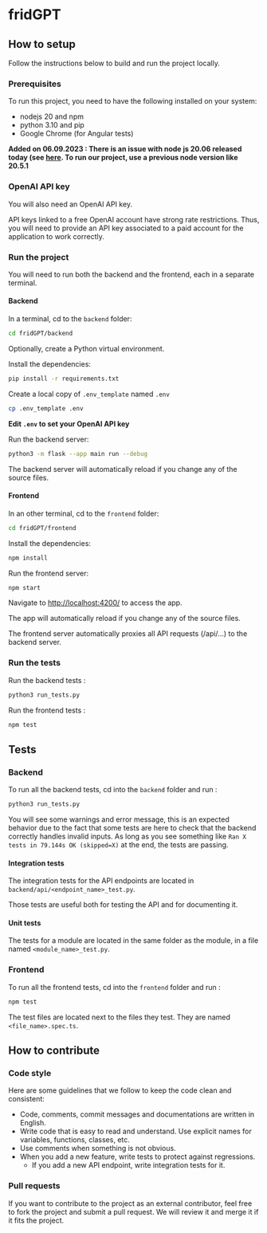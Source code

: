 # fridGPT

## How to setup

Follow the instructions below to build and run the project locally.

### Prerequisites

To run this project, you need to have the following installed on your system:
- nodejs 20 and npm
- python 3.10 and pip
- Google Chrome (for Angular tests)

**Added on 06.09.2023 : There is an issue with node js 20.06 released today (see [here](https://github.com/angular/angular-cli/issues/25782). To run our project, use a previous node version like 20.5.1**

### OpenAI API key

You will also need an OpenAI API key.

API keys linked to a free OpenAI account have strong rate restrictions. Thus, you will need to provide an API key associated to a paid account for the application to work correctly.

### Run the project

You will need to run both the backend and the frontend, each in a separate terminal.

#### Backend

In a terminal, cd to the `backend` folder:

```bash
cd fridGPT/backend
```

Optionally, create a Python virtual environment.

Install the dependencies:

```bash
pip install -r requirements.txt
```

Create a local copy of `.env_template` named `.env`
```bash
cp .env_template .env
```

**Edit `.env` to set your OpenAI API key**

Run the backend server:

```bash
python3 -m flask --app main run --debug
```

The backend server will automatically reload if you change any of the source files.

#### Frontend

In an other terminal, cd to the `frontend` folder:

```bash
cd fridGPT/frontend
```

Install the dependencies:

```bash
npm install
```

Run the frontend server:

```bash
npm start
```

Navigate to [http://localhost:4200/](http://localhost:4200/) to access the app.

The app will automatically reload if you change any of the source files.

The frontend server automatically proxies all API requests (/api/...) to the backend server.

### Run the tests

Run the backend tests :

```bash
python3 run_tests.py
```

Run the frontend tests :

```bash
npm test
```

## Tests

### Backend

To run all the backend tests, cd into the `backend` folder and run :

```bash
python3 run_tests.py
```

You will see some warnings and error message, this is an expected behavior due to the fact that some tests are here to check that the backend correctly handles invalid inputs. As long as you see something like `Ran X tests in 79.144s OK (skipped=X)` at the end, the tests are passing.

#### Integration tests

The integration tests for the API endpoints are located in `backend/api/<endpoint_name>_test.py`.

Those tests are useful both for testing the API and for documenting it.

#### Unit tests

The tests for a module are located in the same folder as the module, in a file named `<module_name>_test.py`.

### Frontend

To run all the frontend tests, cd into the `frontend` folder and run :

```bash
npm test
```

The test files are located next to the files they test. They are named `<file_name>.spec.ts`.

## How to contribute

### Code style

Here are some guidelines that we follow to keep the code clean and consistent:

- Code, comments, commit messages and documentations are written in English.
- Write code that is easy to read and understand. Use explicit names for variables, functions, classes, etc.
- Use comments when something is not obvious.
- When you add a new feature, write tests to protect against regressions.
  - If you add a new API endpoint, write integration tests for it.

### Pull requests

If you want to contribute to the project as an external contributor, feel free to fork the project and submit a pull request. We will review it and merge it if it fits the project.


